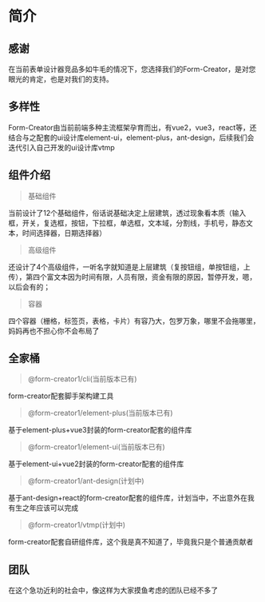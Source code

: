 # 简介

## 感谢
在当前表单设计器竞品多如牛毛的情况下，您选择我们的Form-Creator，是对您眼光的肯定，也是对我们的支持。

## 多样性
Form-Creator由当前前端多种主流框架孕育而出，有vue2，vue3，react等，还结合与之配套的ui设计库element-ui，element-plus，ant-design，后续我们会迭代引入自己开发的ui设计库vtmp

## 组件介绍
> 基础组件

当前设计了12个基础组件，俗话说基础决定上层建筑，透过现象看本质（输入框，开关，复选框，按钮，下拉框，单选框，文本域，分割线，手机号，静态文本，时间选择器，日期选择器）
> 高级组件

还设计了4个高级组件，一听名字就知道是上层建筑（复按钮组，单按钮组，上传），第四个富文本因为时间有限，人员有限，资金有限的原因，暂停开发，嗯，以后会有的；


> 容器

四个容器（栅格，标签页，表格，卡片）有容乃大，包罗万象，哪里不会拖哪里，妈妈再也不担心你不会布局了

## 全家桶
> @form-creator1/cli(当前版本已有)

form-creator配套脚手架构建工具

> @form-creator1/element-plus(当前版本已有)

基于element-plus+vue3封装的form-creator配套的组件库

> @form-creator1/element-ui(当前版本已有)

基于element-ui+vue2封装的form-creator配套的组件库

> @form-creator1/ant-design(计划中)

基于ant-design+react的form-creator配套的组件库，计划当中，不出意外在我有生之年应该可以完成

> @form-creator1/vtmp(计划中)

form-creator配套自研组件库，这个我是真不知道了，毕竟我只是个普通贡献者


<script setup>
import { VPTeamMembers } from 'vitepress/theme'

const members = [
  {
    avatar: '../1.jpeg',
    name: 'Zhang Xin',
    title: '创造者',
    links: [
      { icon: 'github', link: '' },
      { icon: 'twitter', link: '' }
    ]
  },
   {
    avatar: '../4.jpeg',
    name: 'Lin Zi Yang',
    title: '主要贡献者',
    links: [
      { icon: 'github', link: '' },
      { icon: 'twitter', link: '' }
    ]
  },
    {
    avatar: '../2.jpeg',
    name: 'Zhang Rui',
    title: '主要贡献者',
    links: [
      { icon: 'github', link: '' },
      { icon: 'twitter', link: '' }
    ]
  },
    {
    avatar: '../3.png',
    name: 'Hu Ze Zhou',
    title: '主要贡献者',
    links: [
      { icon: 'github', link: '' },
      { icon: 'twitter', link: '' }
    ]
  },
    {
    avatar: '../5.png',
    name: 'Yao Guo Zhen',
    title: '主要贡献者',
    links: [
      { icon: 'github', link: '' },
      { icon: 'twitter', link: '' }
    ]
  }
]
</script>

## 团队
在这个急功近利的社会中，像这样为大家摸鱼考虑的团队已经不多了
<VPTeamMembers size="small" :members="members" />
